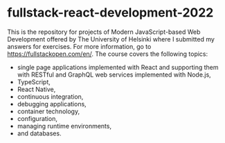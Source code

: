 # fullstack-react-development-2022
This is the repository for projects of Modern JavaScript-based Web Development offered by The University of Helsinki where I submitted my answers for exercises. For more information, go to https://fullstackopen.com/en/. The course covers the following topics: 
  - single page applications implemented with React and supporting them with RESTful and GraphQL web services implemented with Node.js,
  - TypeScript,
  - React Native,
  - continuous integration,
  - debugging applications,
  - container technology,
  - configuration,
  - managing runtime environments, 
  - and databases.
